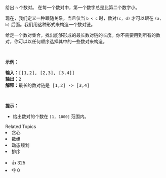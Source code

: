 <p>给出&nbsp;<code>n</code>&nbsp;个数对。&nbsp;在每一个数对中，第一个数字总是比第二个数字小。</p>

<p>现在，我们定义一种跟随关系，当且仅当&nbsp;<code>b &lt; c</code>&nbsp;时，数对<code>(c, d)</code>&nbsp;才可以跟在&nbsp;<code>(a, b)</code>&nbsp;后面。我们用这种形式来构造一个数对链。</p>

<p>给定一个数对集合，找出能够形成的最长数对链的长度。你不需要用到所有的数对，你可以以任何顺序选择其中的一些数对来构造。</p>

<p>&nbsp;</p>

<p><strong>示例：</strong></p>

<pre>
<strong>输入：</strong>[[1,2], [2,3], [3,4]]
<strong>输出：</strong>2
<strong>解释：</strong>最长的数对链是 [1,2] -&gt; [3,4]
</pre>

<p>&nbsp;</p>

<p><strong>提示：</strong></p>

<ul> 
 <li>给出数对的个数在&nbsp;<code>[1, 1000]</code> 范围内。</li> 
</ul>

<div><div>Related Topics</div><div><li>贪心</li><li>数组</li><li>动态规划</li><li>排序</li></div></div><br><div><li>👍 325</li><li>👎 0</li></div>